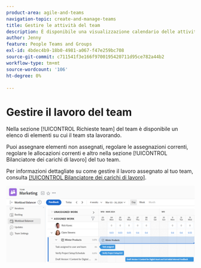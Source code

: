 ```yaml
---
product-area: agile-and-teams
navigation-topic: create-and-manage-teams
title: Gestire le attività del team
description: È disponibile una visualizzazione calendario delle attività e dei problemi su cui il team sta attualmente lavorando. È possibile assegnare articoli non assegnati, adeguare le assegnazioni correnti, adeguare le allocazioni correnti e altro ancora.
author: Jenny
feature: People Teams and Groups
exl-id: 4bdec4b9-18b0-4981-a067-f47e259bc708
source-git-commit: c711541f3e166f9700195420711d95ce782a44b2
workflow-type: tm+mt
source-wordcount: '106'
ht-degree: 0%

---
```


# Gestire il lavoro del team

Nella sezione [!UICONTROL Richieste team] del team è disponibile un elenco di elementi su cui il team sta lavorando.

Puoi assegnare elementi non assegnati, regolare le assegnazioni correnti, regolare le allocazioni correnti e altro nella sezione [!UICONTROL Bilanciatore dei carichi di lavoro] del tuo team.

Per informazioni dettagliate su come gestire il lavoro assegnato al tuo team, consulta [[!UICONTROL Bilanciatore dei carichi di lavoro]](../../resource-mgmt/workload-balancer/assign-work-in-workload-balancer.md).

![Pagina team con Bilanciatore dei carichi di lavoro](assets/team-page-workload-balancer.png)
